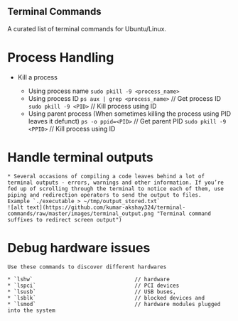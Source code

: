 ## Terminal Commands
A curated list of terminal commands for Ubuntu/Linux. 

# Process Handling


* Kill a process 

	* Using process name
		`sudo pkill -9 <process_name>`
	* Using process ID
		`ps aux | grep <process_name>`		// Get process ID
		`sudo pkill -9 <PID>`				// Kill process using ID
	* Using parent process (When sometimes killing the process using PID leaves it defunct)
		`ps -o ppid=<PID>`					// Get parent PID
		`sudo pkill -9 <PPID>`				// Kill process using ID

# Handle terminal outputs
	
	* Several occasions of compiling a code leaves behind a lot of terminal outputs - errors, warnings and other information. If you’re fed up of scrolling through the terminal to notice each of them, use piping and redirection operators to send the output to files.
	Example `./executable > ~/tmp/output_stored.txt`
	![alt text](https://github.com/kumar-akshay324/terminal-commands/raw/master/images/terminal_output.png "Terminal command suffixes to redirect screen output")

# Debug hardware issues
	Use these commands to discover different hardwares 

	* `lshw`								// hardware
	* `lspci`								// PCI devices
	* `lsusb`								// USB buses, 							
	* `lsblk`								// blocked devices and 
	* `lsmod`								// hardware modules plugged into the system
